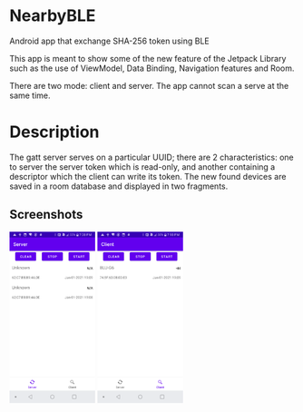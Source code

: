 # NearbyBLE
Android app that exchange SHA-256 token using BLE

This app is meant to show some of the new feature of the Jetpack Library such as the use of ViewModel, Data Binding, Navigation features and Room. 

There are two mode: client and server. The app cannot scan a serve at the same time.

# Description
The gatt server serves on a particular UUID; there are 2 characteristics: one to server the server token which is read-only, and another containing a descriptor which the client can write its token.
The new found devices are saved in a room database and displayed in two fragments. 

## Screenshots

<p>
<img src="ScreenShots/list_server.png" width="30%" height="30%" >
<img src="ScreenShots/list_client.png" width="30%" height="30%" >
</p>
